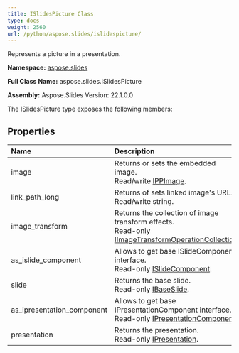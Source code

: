 ```yaml
---
title: ISlidesPicture Class
type: docs
weight: 2560
url: /python/aspose.slides/islidespicture/
---
```


Represents a picture in a presentation.

**Namespace:** [aspose.slides](/python/aspose.slides/)

**Full Class Name:** aspose.slides.ISlidesPicture

**Assembly:**  Aspose.Slides Version: 22.1.0.0

The ISlidesPicture type exposes the following members:
## **Properties**
|**Name**|**Description**|
| :- | :- |
|image|Returns or sets the embedded image.<br/>            Read/write [IPPImage](/python/aspose.slides/ippimage/).|
|link_path_long|Returns of sets linked image's URL.<br/>            Read/write string.|
|image_transform|Returns the collection of image transform effects.<br/>            Read-only [IImageTransformOperationCollection](/python/aspose.slides.effects/iimagetransformoperationcollection/).|
|as_islide_component|Allows to get base ISlideComponent interface.<br/>            Read-only [ISlideComponent](/python/aspose.slides/islidecomponent/).|
|slide|Returns the base slide.<br/>            Read-only [IBaseSlide](/python/aspose.slides/ibaseslide/).|
|as_ipresentation_component|Allows to get base IPresentationComponent interface.<br/>            Read-only [IPresentationComponent](/python/aspose.slides/ipresentationcomponent/).|
|presentation|Returns the presentation. <br/>            Read-only [IPresentation](/python/aspose.slides/ipresentation/).|
